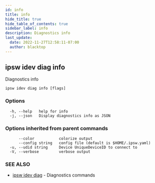 ```yaml
---
id: info
title: info
hide_title: true
hide_table_of_contents: true
sidebar_label: info
description: Diagnostics info
last_update:
  date: 2022-11-27T12:58:11-07:00
  author: blacktop
---
```

## ipsw idev diag info

Diagnostics info

```
ipsw idev diag info [flags]
```

### Options

```
  -h, --help   help for info
  -j, --json   Display diagnostics info as JSON
```

### Options inherited from parent commands

```
      --color           colorize output
      --config string   config file (default is $HOME/.ipsw.yaml)
  -u, --udid string     Device UniqueDeviceID to connect to
  -V, --verbose         verbose output
```

### SEE ALSO

* [ipsw idev diag](/docs/cli/ipsw/idev/diag)	 - Diagnostics commands

